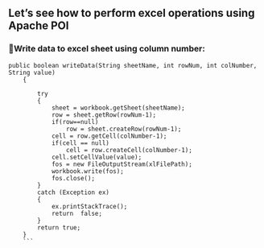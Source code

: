 ## Let’s see how to perform excel operations using Apache POI <br> 
### :dart:Write data to excel sheet using column number: <br> 
```
public boolean writeData(String sheetName, int rowNum, int colNumber,  String value)
    {
    	
        try
        {
            sheet = workbook.getSheet(sheetName);
            row = sheet.getRow(rowNum-1);
            if(row==null)
                row = sheet.createRow(rowNum-1);
            cell = row.getCell(colNumber-1);
            if(cell == null)
                cell = row.createCell(colNumber-1);                      
            cell.setCellValue(value);       
            fos = new FileOutputStream(xlFilePath);
            workbook.write(fos);
            fos.close();
        }
        catch (Exception ex)
        {
            ex.printStackTrace();
            return  false;
        }
        return true;
    }
    ```
